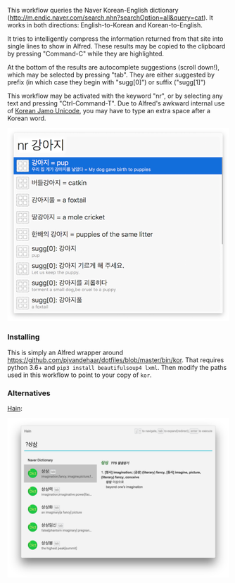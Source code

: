 This workflow queries the Naver Korean-English dictionary (http://m.endic.naver.com/search.nhn?searchOption=all&query=cat).  It works in both directions: English-to-Korean and Korean-to-English.

It tries to intelligently compress the information returned from that site into single lines to show in Alfred.  These results may be copied to the clipboard by pressing "Command-C" while they are highlighted.

At the bottom of the results are autocomplete suggestions (scroll down!), which may be selected by pressing "tab".  They are either suggested by prefix (in which case they begin with "sugg[0]") or suffix ("sugg[1]")

This workflow may be activated with the keyword "nr", or by selecting any text and pressing "Ctrl-Command-T".  Due to Alfred's awkward internal use of [Korean Jamo Unicode](https://en.wikipedia.org/wiki/Hangul_Jamo_(Unicode_block)), you may have to type an extra space after a Korean word.

![Translating cat](cat.png)


### Installing

This is simply an Alfred wrapper around <https://github.com/pjvandehaar/dotfiles/blob/master/bin/kor>.  That requires python 3.6+ and `pip3 install beautifulsoup4 lxml`.  Then modify the paths used in this workflow to point to your copy of `kor`.


### Alternatives

[Hain](https://github.com/hainproject/hain):

![Hain](hain-screenshot.png)
